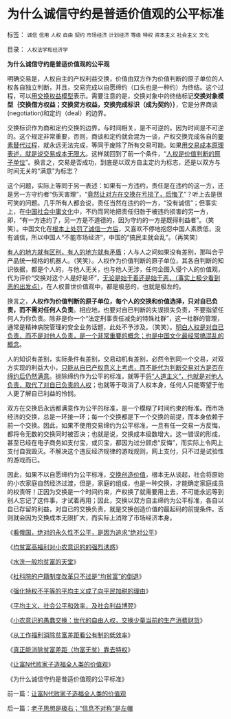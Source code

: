 # 为什么诚信守约是普适价值观的公平标准

标签： `诚信` `信用` `人权` `自由` `契约` `市场经济` `计划经济` `等级` `特权` `资本主义` `社会主义` `文化` 

目录： `人权法学和经济学`

**为什么诚信守约是普适价值观的公平观**

明确交易是，人权自主的产权利益交换，价值由双方作为价值判断的原子单位的人权各自独立判断，并且，交易完成以自愿缔约（口头也是一种约）为终结。这个过程，可以[用交换权益模型](../../../2009/10/31/人权利益交换对象伪代码逻辑.md)表示。需要注意的是，交换对象中的终结标记**交换对象模型｛交换借方权益；交换贷方权益，交换完成标识（成为契约）｝**，它是分界商谈(negotiation)和定约（deal）的边界。

交换标识作为商和定约交换的边界，与时间相关，是不可逆的。因为时间是不可逆的。这个规定非常重要，否则，商谈和定约就会混为一谈，产权交换完成各自的[要素替代过程](../../../2009/3/31/市场要素之&quot;万能与不能&quot;的意义.md)，就永远无法完成，等同于废除了所有交易可能。如果[用交易成本原理表述，就是说交易成本无限大](../../../2009/11/10/中国社会的交易成本和不确定性成本.md)。这样就回到了前一个条件，“[人权是价值判断的原子单位](../../../2010/1/21/人权是价值判断的原子单位.md)”。换言之，交易是否成功，到底是以双方自主定约为标志，还是以双方与时间无关的“满意”为标志？

这个问题，实际上等同于另一表述：如果有一方违约，责任是在违约的这一方，还是另一方守约者“伤天害理”，“[竟然让对方在交换在亏损了，后悔了](../../../2009/2/7/“不患贫而患不均”是伪公平，是特权化，社会等级化.md)”？听上去是很可笑的问题。几乎所有人都会说，责任当然在违约的一方，“没有诚信”；但事实上，在[中国社会中庸文化](../../../2009/8/24/中庸枉法,惩善扬恶,坏事做尽.md)中，不约而同地把责任归咎于被违约损害的另一方，即，“有一方违约了，另一方是不道德的，因为守约的一方是既得利益者”。（笑笑）。中国文化在[根本上处罚了诚信一方后](../../../2008/6/30/诚信是金！周老虎事件可能带给陕西朋友损失达百亿.md)，又喜欢不停地抱怨中国人素质低，没有诚信，所以中国人“不能市场经济”，中国的“搞民主就会乱”。（再笑笑）

[有人的地方就有区别，有人的地方就有矛盾](../../../2009/10/26/民主和人权，就是“允许一部分人先富起来”.md)；人与人之间如果没有差别，那叫合乎产品统一规格的机器人。（笑笑）。人权作为价值判断的原子单位，其各自判断的知识依据，都是个人的，与他人无关，也与他人无涉，任何企图入侵个人的价值观，代为评价“交换对这个人是好是坏”，[无论是始于善还是始于恶，（事实上极少看到恶的出发点）](../../../2009/9/23/孟荀人之初善恶之争及“行之初意本善”.md)，在人权普世价值观中，都是极恶的，也就是极左的。

换言之，**人权作为价值判断的原子单位，每个人的交换和价值选择，只对自已负责，而不需对任何人负责**。相应地，也要对自已判断的失误损失负责，不要指望任何人为你负责。除非是你一个“法定刑事责任减免的特殊社群”，这一社群的管理，通常是精神病院管理的安全业务话题，此处不予涉及。（笑笑）。[明白人权是对自已负责，而不是对他人负责，是一个非常重要的概念；也是中国文化最经常搞混乱的概念](../../../2009/6/12/民权，人权，民主权利和人道主义.md)。

人的知识有差别，实际条件有差别，交易动机有差别，必然令到同一个交易，对双方实现的利益大小，[只能从自已产权意义上考虑，而不能代为判断交易对方是否在缔约后仍然满意](../../../2009/10/29/利益和权力的对象模型.md)。抛除缔约作为公平的标准，就等于[将“人道主义”，也就是对他人负责，取代了对自已负责的人权](../../../2009/10/29/人道不是人权；人道主义和低人权社会的关系.md)；也就等于取消了人权本身，任何人只能寄望于他人更了解自已利益的怜悯。

双方在交换后永远都满意作为公平的标准，是一个模糊了时间约束的标准。而市场经济的交换，总是一环接一环；每一个交换都是下一个交换的前提，而本身依赖于前一个交换。因此，如果不使用交易缔约为公平标准，一旦有任一交易一方反悔，都将令无数的交换同时被否决；也就是说，交换成本级数增大。这一错误的形成，甚至已经在电子商务如支付宝，或贝宝，都因为过分顾虑“反悔”，而实际上令网上支付自我毁灭。不解决这个违反经济规律的游戏规则，网上支付，只不过是试验性的游戏而已。

因此，如果不以自愿缔约为公平标准，[交换创造价值](../../../2009/12/18/交换创造价值决定了“市场才是经济”.md)，根本无从谈起，社会将原始的小农家庭自然经济过渡，但是，家庭的组成，也是一种交换，才能确定家庭成员的权责呀！正因为交换是一个时间约束，产权换了就需要用上去，不可能永远等到别人忘记了这件事，才试着再用；因此，交换以双方自主缔约为公平标准，各自以自已存留的利益，对自已的交换负责，就是交换创造价值的最起码的前提条件。否则就会因为交换成本无限扩大，而实际上消除了市场经济本身。

《[看俄国，绝对的永久性不公平，是因为追求“绝对公平](../../../2010/1/12/看俄国，“均贫富”带来永久性不公平.md)》

《[均贫富高福利对小农意识的的强烈诱惑](../../../2009/9/7/均贫富高福利对小农意识的的强烈诱惑.md)》

《[水洗一般均贫富的天堂](../../../2009/8/26/水洗一般均贫富的天堂.md)》

《[社科院的户籍制度改革只不过是“均贫富”的倒退](../../../2009/6/5/社科院的户籍制度改革只不过是“均贫富”的倒退.md)》

《[强化特权不平等的平均主义成了向平民加税的理由](../../../2007/10/26/不要要平均主义作为加税的理由.md)》

《[平均主义、社会公平和效率，及社会利益博羿](../../../2009/1/29/平均主义、社会公平和效率，及社会利益博羿.md)》

《[小农意识的愚蠢交换：世代的自由人权，交换少量当前的生产消费财货](../../../2009/11/14/市场经济观点下小农的“愚蠢交换”.md)》

《[从工作福利消除贫富差距看公有制的低效率](../../../2009/11/28/从工作福利消除贫富差距看公有制的低效率.md)》

《[真正能消除贫富差距（均富无贫）靠去特权](../../../2009/8/8/均贫富就是去特权，对大部分国企员工都有利！.md)》

《[让富N代败家子造福全人类的价值观](../../../2010/1/28/让富N代败家子造福全人类的价值观.md)》

《为什么诚信守约是普适价值观的公平标准》



前一篇：[让富N代败家子造福全人类的价值观](../../../2010/1/28/让富N代败家子造福全人类的价值观.md)

后一篇：[老子思想是极右；“信息不对称”是左帽](../../../2010/1/29/老子思想是极右；“信息不对称”是左帽.md)